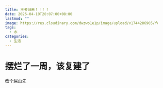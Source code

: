 ```yaml
---
title: 王者归来！！！！
date: 2025-04-10T20:07:00+08:00
lastmod: ""
image: https://res.cloudinary.com/dwzwo1e1p/image/upload/v1744286905/fda58b35c4d5cf7d8f3d9dd0b798ce9_le37vb.jpg
tags:
  - 水
categories:
  - 生活
---
```

# 摆烂了一周，该复建了

改个屎山先
